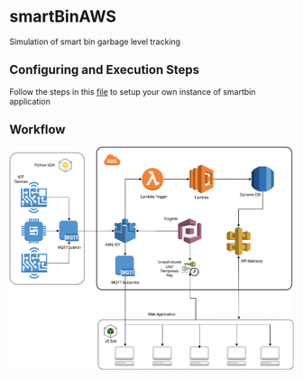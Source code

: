 # smartBinAWS
Simulation of smart bin garbage level tracking

## Configuring and Execution Steps
Follow the steps in this [file](https://github.com/AravindNico/smartBinAWS/blob/master/smartbinTraining.pdf) to setup your own instance of smartbin application

## Workflow
![alt-tag](https://github.com/AravindNico/smartBinAWS/blob/master/aws_smartbin_flow.png)
